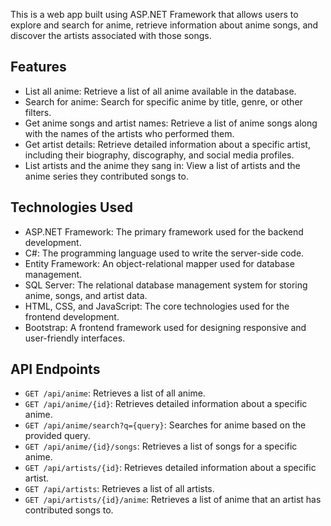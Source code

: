 This is a web app built using ASP.NET Framework that allows users to explore and search for anime, retrieve information about anime songs, and discover the artists associated with those songs.

Features
--------

-   List all anime: Retrieve a list of all anime available in the database.
-   Search for anime: Search for specific anime by title, genre, or other filters.
-   Get anime songs and artist names: Retrieve a list of anime songs along with the names of the artists who performed them.
-   Get artist details: Retrieve detailed information about a specific artist, including their biography, discography, and social media profiles.
-   List artists and the anime they sang in: View a list of artists and the anime series they contributed songs to.

Technologies Used
-----------------

-   ASP.NET Framework: The primary framework used for the backend development.
-   C#: The programming language used to write the server-side code.
-   Entity Framework: An object-relational mapper used for database management.
-   SQL Server: The relational database management system for storing anime, songs, and artist data.
-   HTML, CSS, and JavaScript: The core technologies used for the frontend development.
-   Bootstrap: A frontend framework used for designing responsive and user-friendly interfaces.

API Endpoints
-------------

-   `GET /api/anime`: Retrieves a list of all anime.
-   `GET /api/anime/{id}`: Retrieves detailed information about a specific anime.
-   `GET /api/anime/search?q={query}`: Searches for anime based on the provided query.
-   `GET /api/anime/{id}/songs`: Retrieves a list of songs for a specific anime.
-   `GET /api/artists/{id}`: Retrieves detailed information about a specific artist.
-   `GET /api/artists`: Retrieves a list of all artists.
-   `GET /api/artists/{id}/anime`: Retrieves a list of anime that an artist has contributed songs to.